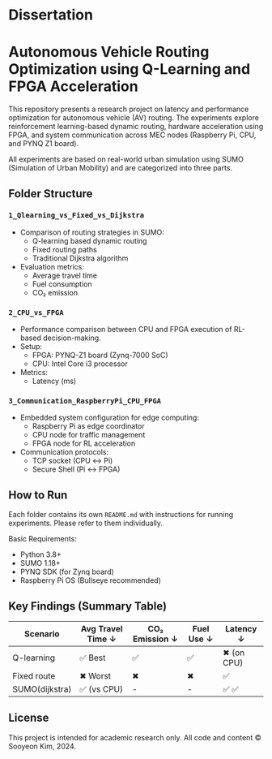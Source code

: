 # Dissertation

# Autonomous Vehicle Routing Optimization using Q-Learning and FPGA Acceleration

This repository presents a research project on latency and performance optimization for autonomous vehicle (AV) routing. The experiments explore reinforcement learning-based dynamic routing, hardware acceleration using FPGA, and system communication across MEC nodes (Raspberry Pi, CPU, and PYNQ Z1 board). 

All experiments are based on real-world urban simulation using SUMO (Simulation of Urban Mobility) and are categorized into three parts.

##  Folder Structure

### `1_Qlearning_vs_Fixed_vs_Dijkstra`
- Comparison of routing strategies in SUMO:
  - Q-learning based dynamic routing
  - Fixed routing paths
  - Traditional Dijkstra algorithm
- Evaluation metrics:
  -  Average travel time
  -  Fuel consumption
  -  CO₂ emission

### `2_CPU_vs_FPGA`
- Performance comparison between CPU and FPGA execution of RL-based decision-making.
- Setup:
  - FPGA: PYNQ-Z1 board (Zynq-7000 SoC)
  - CPU: Intel Core i3 processor
- Metrics:
  - Latency (ms)


### `3_Communication_RaspberryPi_CPU_FPGA`
- Embedded system configuration for edge computing:
  - Raspberry Pi as edge coordinator
  - CPU node for traffic management
  - FPGA node for RL acceleration
- Communication protocols:
  - TCP socket (CPU ↔ Pi)
  - Secure Shell (Pi ↔ FPGA)

##  How to Run

Each folder contains its own `README.md` with instructions for running experiments. Please refer to them individually.

Basic Requirements:
- Python 3.8+
- SUMO 1.18+
- PYNQ SDK (for Zynq board)
- Raspberry Pi OS (Bullseye recommended)

##  Key Findings (Summary Table)

| Scenario    | Avg Travel Time ↓   | CO₂ Emission ↓ | Fuel Use ↓ | Latency ↓ |
|--------------|-------------------------|--------------------|---------------|--------------|
| Q-learning | ✅ Best                   | ✅                | ✅             | ✖ (on CPU)|
| Fixed route | ✖ Worst              | ✖                   | ✖            | ✅             |
| SUMO(dijkstra) | ✅ (vs CPU) 	        | -                      | -               | ✅ ✅        |

##  License

This project is intended for academic research only. All code and content © Sooyeon Kim, 2024.
